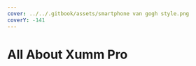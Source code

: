 ```yaml
---
cover: ../../.gitbook/assets/smartphone van gogh style.png
coverY: -141
---
```


# All About Xumm Pro


